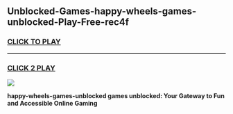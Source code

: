
## Unblocked-Games-happy-wheels-games-unblocked-Play-Free-rec4f
<h3>
<a href="https://premium76.site?title=happy-wheels-games-unblocked&ref=23A">CLICK TO PLAY</a></h3>
<hr>

<h3>
<a href="https://premium76.site?title=happy-wheels-games-unblocked&ref=23A">CLICK 2 PLAY</a>
  
</h3>

<a href="https://premium76.site?title=happy-wheels-games-unblocked&ref=23A"><img src="https://clearcache.store/games.png"></a>


**happy-wheels-games-unblocked games unblocked: Your Gateway to Fun and Accessible Online Gaming**
